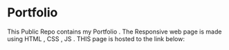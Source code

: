 # Portfolio
This Public Repo contains my Portfolio . 
The Responsive web page is made using HTML , CSS , JS .
THIS page is hosted to the link below:
